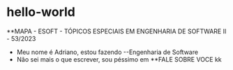 # hello-world
**MAPA - ESOFT - TÓPICOS ESPECIAIS EM ENGENHARIA DE SOFTWARE II - 53/2023

- Meu nome é Adriano, estou fazendo --Engenharia de Software
- Não sei mais o que escrever, sou péssimo em **FALE SOBRE VOCE kk
